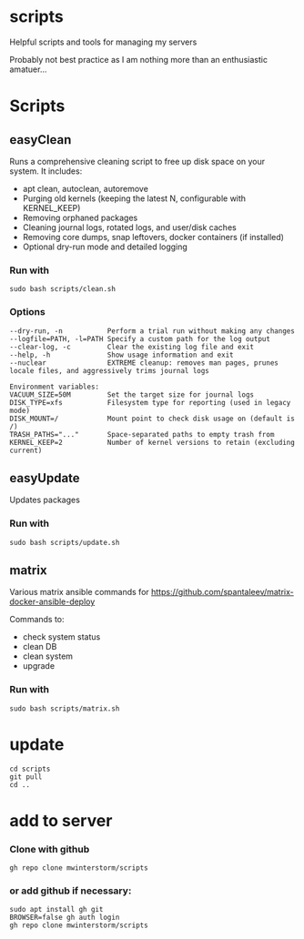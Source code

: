 # scripts
Helpful scripts and tools for managing my servers

Probably not best practice as I am nothing more than an enthusiastic amatuer...

# Scripts
## easyClean
Runs a comprehensive cleaning script to free up disk space on your system. It includes:
- apt clean, autoclean, autoremove
- Purging old kernels (keeping the latest N, configurable with KERNEL_KEEP)
- Removing orphaned packages
- Cleaning journal logs, rotated logs, and user/disk caches
- Removing core dumps, snap leftovers, docker containers (if installed)
- Optional dry-run mode and detailed logging

### Run with
```
sudo bash scripts/clean.sh
```

### Options
```
--dry-run, -n           Perform a trial run without making any changes
--logfile=PATH, -l=PATH Specify a custom path for the log output
--clear-log, -c         Clear the existing log file and exit
--help, -h              Show usage information and exit
--nuclear               EXTREME cleanup: removes man pages, prunes locale files, and aggressively trims journal logs

Environment variables:
VACUUM_SIZE=50M         Set the target size for journal logs
DISK_TYPE=xfs           Filesystem type for reporting (used in legacy mode)
DISK_MOUNT=/            Mount point to check disk usage on (default is /)
TRASH_PATHS="..."       Space-separated paths to empty trash from
KERNEL_KEEP=2           Number of kernel versions to retain (excluding current)
```

## easyUpdate
Updates packages

### Run with 
```
sudo bash scripts/update.sh
```

## matrix
Various matrix ansible commands for https://github.com/spantaleev/matrix-docker-ansible-deploy

Commands to:
- check system status
- clean DB
- clean system
- upgrade

### Run with 
```
sudo bash scripts/matrix.sh
```

# update
```
cd scripts
git pull
cd ..
```

# add to server
### Clone with github
```
gh repo clone mwinterstorm/scripts
```
### or add github if necessary:
```
sudo apt install gh git
BROWSER=false gh auth login
gh repo clone mwinterstorm/scripts
```
